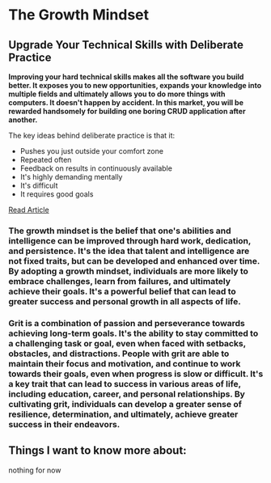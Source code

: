 # The Growth Mindset

## Upgrade Your Technical Skills with Deliberate Practice

**Improving your hard technical skills makes all the software you build better. It exposes you to new opportunities, expands your knowledge into multiple fields and ultimately allows you to do more things with computers.
It doesn't happen by accident. In this market, you will be rewarded handsomely for building one boring CRUD application after another.**

The key ideas behind deliberate practice is that it:

- Pushes you just outside your comfort zone
- Repeated often
- Feedback on results in continuously available
- It's highly demanding mentally
- It's difficult
- It requires good goals

[Read Article](https://web.archive.org/web/20160616225417/http://www.happybearsoftware.com/upgrade-your-technical-skills-with-deliberate-practice)

### The growth mindset is the belief that one's abilities and intelligence can be improved through hard work, dedication, and persistence. It's the idea that talent and intelligence are not fixed traits, but can be developed and enhanced over time. By adopting a growth mindset, individuals are more likely to embrace challenges, learn from failures, and ultimately achieve their goals. It's a powerful belief that can lead to greater success and personal growth in all aspects of life.

### Grit is a combination of passion and perseverance towards achieving long-term goals. It's the ability to stay committed to a challenging task or goal, even when faced with setbacks, obstacles, and distractions. People with grit are able to maintain their focus and motivation, and continue to work towards their goals, even when progress is slow or difficult. It's a key trait that can lead to success in various areas of life, including education, career, and personal relationships. By cultivating grit, individuals can develop a greater sense of resilience, determination, and ultimately, achieve greater success in their endeavors.

## Things I want to know more about:
nothing for now